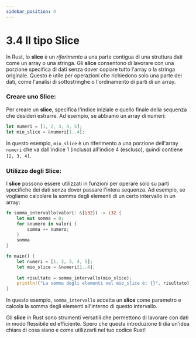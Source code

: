 ```yaml
---
sidebar_position: 4
---
```

# 3.4 Il tipo Slice
In Rust, lo **slice** è un *riferimento* a una parte contigua di una struttura dati come un array o una stringa. Gli **slice** consentono di lavorare con una porzione specifica di dati senza dover copiare tutto l'array o la stringa originale. Questo è utile per operazioni che richiedono solo una parte dei dati, come l'analisi di sottostringhe o l'ordinamento di parti di un array.

### Creare uno Slice:
Per creare un **slice**, specifica l'indice iniziale e quello finale della sequenza che desideri estrarre. Ad esempio, se abbiamo un array di numeri:

```rust
let numeri = [1, 2, 3, 4, 5];
let mio_slice = &numeri[1..4];
```

In questo esempio, `mio_slice` è un riferimento a una porzione dell'array `numeri` che va dall'indice 1 (incluso) all'indice 4 (escluso), quindi contiene `[2, 3, 4]`.

### Utilizzo degli Slice:
I **slice** possono essere utilizzati in funzioni per operare solo su parti specifiche dei dati senza dover passare l'intera sequenza. Ad esempio, se vogliamo calcolare la somma degli elementi di un certo intervallo in un array:

```rust
fn somma_intervallo(valori: &[i32]) -> i32 {
    let mut somma = 0;
    for &numero in valori {
        somma += numero;
    }
    somma
}

fn main() {
    let numeri = [1, 2, 3, 4, 5];
    let mio_slice = &numeri[1..4];
    
    let risultato = somma_intervallo(mio_slice);
    println!("La somma degli elementi nel mio_slice è: {}", risultato);
}
```

In questo esempio, `somma_intervallo` accetta un **slice** come parametro e calcola la somma degli elementi all'interno di questo intervallo.

Gli **slice** in Rust sono strumenti versatili che permettono di lavorare con dati in modo flessibile ed efficiente. Spero che questa introduzione ti dia un'idea chiara di cosa siano e come utilizzarli nel tuo codice Rust!